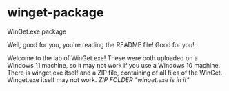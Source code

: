 # winget-package
WinGet.exe package


Well, good for you, you're reading the README file! Good for you!

Welcome to the lab of WinGet.exe! These were both uploaded on a Windows 11 machine, so it may not work if you use a Windows 10 machine. There is winget.exe itself and a ZIP file, containing of all files of the WinGet. Winget.exe itself may not work. *ZIP FOLDER "winget.exe is in it"*
